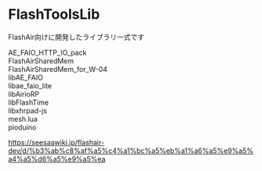 # FlashToolsLib
FlashAir向けに開発したライブラリ一式です  
  
AE_FAIO_HTTP_IO_pack  
FlashAirSharedMem  
FlashAirSharedMem_for_W-04  
libAE_FAIO  
libae_faio_lite  
libAirioRP  
libFlashTime  
libxhrpad-js  
mesh.lua  
pioduino  
  
https://seesaawiki.jp/flashair-dev/d/%b3%ab%c8%af%a5%c4%a1%bc%a5%eb%a1%a6%a5%e9%a5%a4%a5%d6%a5%e9%a5%ea
